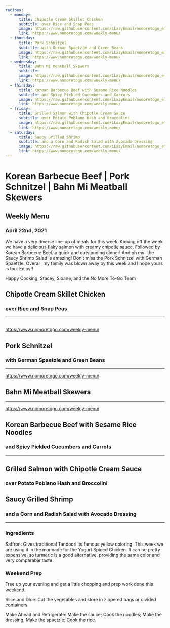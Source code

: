 ```yaml
---
recipes:
  - monday:
      title: Chipotle Cream Skillet Chicken
      subtitle: over Rice and Snap Peas
      image: https://raw.githubusercontent.com/LLazyEmail/nomoretogo_email_template/main/data/images/recipe1.jpeg
      link: https://www.nomoretogo.com/weekly-menu/
  - thuesday:
      title: Pork Schnitzel
      subtitle: with German Spaetzle and Green Beans
      image: https://raw.githubusercontent.com/LLazyEmail/nomoretogo_email_template/main/data/images/recipe2.jpeg
      link: https://www.nomoretogo.com/weekly-menu/
  - wednesday:
      title: Bahn Mi Meatball Skewers
      subtitle: 
      image: https://raw.githubusercontent.com/LLazyEmail/nomoretogo_email_template/main/data/images/recipe3.jpeg
      link: https://www.nomoretogo.com/weekly-menu/
  - thirsday:
      title: Korean Barbecue Beef with Sesame Rice Noodles
      subtitle: and Spicy Pickled Cucumbers and Carrots
      image: https://raw.githubusercontent.com/LLazyEmail/nomoretogo_email_template/main/data/images/recipe4.jpeg
      link: https://www.nomoretogo.com/weekly-menu/
  - friday:
      title: Grilled Salmon with Chipotle Cream Sauce
      subtitle: over Potato Poblano Hash and Broccolini
      image: https://raw.githubusercontent.com/LLazyEmail/nomoretogo_email_template/main/data/images/recipe5.jpeg
      link: https://www.nomoretogo.com/weekly-menu/
  - saturday:
      title: Saucy Grilled Shrimp   
      subtitle: and a Corn and Radish Salad with Avocado Dressing
      image: https://raw.githubusercontent.com/LLazyEmail/nomoretogo_email_template/main/data/images/recipe6.jpeg
      link: https://www.nomoretogo.com/weekly-menu/
---
```



# Korean Barbecue Beef | Pork Schnitzel | Bahn Mi Meatball Skewers


## Weekly Menu
### April 22nd, 2021

We have a very diverse line-up of meals for this week. Kicking off the week we have a delicious flaky salmon with creamy chipotle sauce. Followed by Korean Barbecue Beef, a quick and outstanding dinner! And oh my- the Saucy Shrimp Salad is amazing! Don’t miss the Pork Schnitzel with German Spaetzle. Overall, my family was blown away by this week and I hope yours is too. Enjoy!!

Happy Cooking, 
Stacey, Sloane, and the No More To-Go Team




      
[](https://www.nomoretogo.com/weekly-menu/)

[](https://raw.githubusercontent.com/LLazyEmail/nomoretogo_email_template/main/data/images/recipe1.jpeg)


## Chipotle Cream Skillet Chicken
### over Rice and Snap Peas


---





[]()  
[](https://raw.githubusercontent.com/LLazyEmail/nomoretogo_email_template/main/data/images/recipe2.jpeg)
https://www.nomoretogo.com/weekly-menu/   

## Pork Schnitzel
### with German Spaetzle and Green Beans

---



[]()
[](https://raw.githubusercontent.com/LLazyEmail/nomoretogo_email_template/main/data/images/recipe3.jpeg)
https://www.nomoretogo.com/weekly-menu/


## Bahn Mi Meatball Skewers


---
    
  
[]()
[](https://raw.githubusercontent.com/LLazyEmail/nomoretogo_email_template/main/data/images/recipe4.jpeg)

https://www.nomoretogo.com/weekly-menu/
      
## Korean Barbecue Beef with Sesame Rice Noodles
### and Spicy Pickled Cucumbers and Carrots



---

   
[](https://www.nomoretogo.com/weekly-menu/)
[](https://raw.githubusercontent.com/LLazyEmail/nomoretogo_email_template/main/data/images/recipe5.jpeg)

  
      
## Grilled Salmon with Chipotle Cream Sauce
### over Potato Poblano Hash and Broccolini





    
[](https://www.nomoretogo.com/weekly-menu/)
[](https://raw.githubusercontent.com/LLazyEmail/nomoretogo_email_template/main/data/images/recipe6.jpeg)

      
      
## Saucy Grilled Shrimp      
### and a Corn and Radish Salad with Avocado Dressing


---


### Ingredients

Saffron: Gives traditional Tandoori its famous yellow coloring. This week we are using it in the marinade for the Yogurt Spiced Chicken. It can be pretty expensive, so turmeric is a good alternative, providing the same color and very comparable taste.

### Weekend Prep

Free up your evening and get a little chopping and prep work done this weekend.

Slice and Dice: Cut the vegetables and store in zippered bags or divided containers.

Make Ahead and Refrigerate: Make the sauce; Cook the noodles; Make the dressing; Make the spaetzle; Cook the rice.
